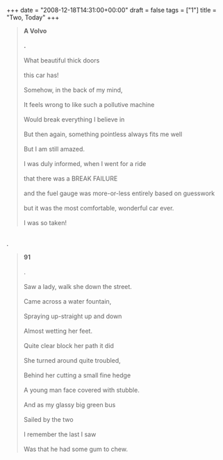 +++
date = "2008-12-18T14:31:00+00:00"
draft = false
tags = ["1"]
title = "Two, Today"
+++
<blockquote><strong>A Volvo</strong><br/><br/><strong>.</strong><br/><br/>What beautiful thick doors<br/><br/>this car has!<br/><br/>Somehow, in the back of my mind,<br/><br/>It feels wrong to like such a pollutive machine<br/><br/>Would break everything I believe in<br/><br/>But then again, something pointless always fits me well<br/><br/>But I am still amazed.<br/><br/>I was duly informed, when I went for a ride<br/><br/>that there was a BREAK FAILURE<br/><br/>and the fuel gauge was more-or-less entirely based on guesswork<br/><br/>but it was the most comfortable, wonderful car ever.<br/><br/>I was so taken!</blockquote><br/>.<br/><blockquote><strong>91</strong><br/><br/>.<br/><br/>Saw a lady, walk she down the street.<br/><br/>Came across a water fountain,<br/><br/>Spraying up-straight up and down<br/><br/>Almost wetting her feet.<br/><br/>Quite clear block her path it did<br/><br/>She turned around quite troubled,<br/><br/>Behind her cutting a small fine hedge<br/><br/>A young man face covered with stubble.<br/><br/>And as my glassy big green bus<br/><br/>Sailed by the two<br/><br/>I remember the last I saw<br/><br/>Was that he had some gum to chew.</blockquote><div class="blogger-post-footer"><img width='1' height='1' src='https://blogger.googleusercontent.com/tracker/5693059957647979680-3704276160104230585?l=cosmiccowbell.blogspot.com' alt='' /></div>